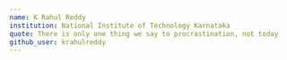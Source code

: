 ```yaml
---
name: K Rahul Reddy
institution: National Institute of Technology Karnataka
quote: There is only one thing we say to procrastination, not today
github_user: krahulreddy
---
```


